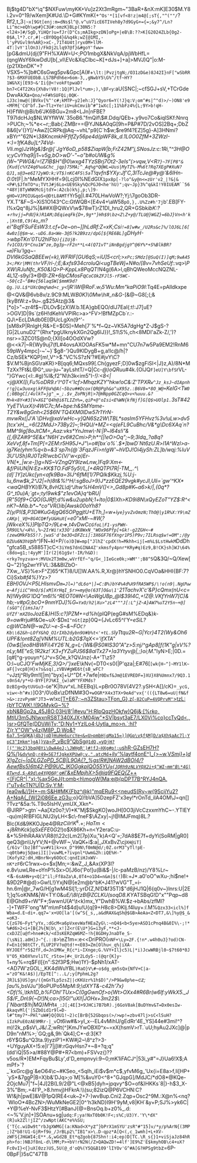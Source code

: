 Bj$tg4D"bX^\q"$NXFuw\myKK+Vu]z2Xt3mRgm~"3BaR+&nX:mK]E30$M.Y8i.2v=0\^19/wXem]K#Ud.\D+G#KYmK(+`^Os'*[1[vf<8!z|m4@[;sT{,"^(""/`?Rf2,t_3`|~x[9Gt[enj:m=dNs$l^@.v^uV7icE6TIVeh8y7d9GyG+={=;&y7^/Ln?Li^mc>eQh\wp#}C3U#:omzK}BLp(30N5:?<l24>]#/SgD,YiHQr)u=fJr(D"Cs;mAIkg>zDN]oPg+|eB\B:??>K[G2024ZLb{Og2-0$A,l*?.cr,#|-cBY0Qg4}&%q4k;wZ{@1MI,-l'yPVGvl9n%AR}>xC-,71T4U4t]ryx0M+llM-4T:]vY'1lOn3)/FkOj2Llq97@f}&#goY'fww=`[pG&dmU{dj{9"FH%XAW=U<;PO1mbgX&NkVqA/pjWbHfL=(qngWsY6IkwDdU[b[_vI\EVc&XqCIbc~K[+dJs+]+a]>MVJ)Q"|o:M-{p21XbnDK"+?VSX5~%]b#C6sGwg5pv&Gpc[A(#+`\lt:|PvzjtgN;/O31zD&e)8J42I}nF["wSbRR?$3-6MXFUEObB.LS7BPdh6e>6om-3,,gNwbY5\G%^/tf~HY?1W&%Xj[E93~&'Ii{@<!vokFtpwaD?bn7<C4T22Ks{X%8v!V8!:1Q|PlJvl*um>;),\BF<y`:aU{SNC|;~cfSGJ+sV,+TCrGdeDwvAkXa`+Qno/+F#hSUFQi;0QK-iJ3c)mw@(|BVkv[%^'c#;kMTP~y2]eh:J}^Qyor6=Y(!J}q:V;om^#s|^"d)>/~)ON8'e9<MFM{'Cd"bf.Iw~Tlz+Ye!iU+ukCmvib^#^1wXc[;11%bFz4%{L;9Y>b!qH-`H}FfWr@Bi/b6'JK6BGu+2m8<LJn|nFBE?T97IdcHJq$NLWYfWW.`35oB6."fmQif\$#.Ddq/QEb+.y9vo7Co&iqlSKf:Nnrq>PUCh;~%*e<~r;;Bab{:ZMBr==@YJN&A0qG[9h=P&P#7D/2vOS]2Bq+;DbZ8&6[v'(}Y[/*AwZ[CRPk@Aq-~vhL"p9[C`h$w;$re9f4?EZ]5g}-A]3HNmi?xBYr^"62N\*_\38Kncm*kHFfIfZy56pe4d{pWF8k_d.1L0O0ZfM*+3ZWzI-*:)=1fKA8u]L^74Vd-Vli.mg)JzWg&)$r@[`JgY6oD_p58$ZiapW|b;FrZ42M"j,SNosJz:c:1Ri,"^3H@Ov;yCvYhq9|j1~v5g,bO>wD'-"~o"b#oUW&g%(W~"PWG&/=!Z7lB$H"@0\wxg4TYzSBrj7Ot2-3eIs"(\>vqw,V<R`7}~7F[P8"&{Kud{c%YZ4q6%u&Chc_jqp}75MA;^_Aq%g*Q@WL=Uus|MyTI%-M%6t?Rq7XEgP#XuN?QJ1,s@3=e6I?2yWO:k;VT$)nKC4FS\5a`T!qvfn$YXy\:Jf'C,3lTcJe@#y@'&6IHn-0:0t_(F|.h^MeMYXHHf=9{Lcj0I%NEdGIX`1px8p[-?lo^&y@n<=zUr'v2_|?&|&<P#\$JfmTO*u;TVtJ#j6Lo<UE9Sky%QcPGJ0<he'hU)";qv~Jp}3%^q&kI!Y0IUEAM``56*48Y|8TyWNKMcGjtdY=:A2cb)k%j,p;\]9-gHO=VJPOIU&qoS<@DtL8AMTf`Yr5g|I.#470LHwVoW?;Yj:\7goOb3DR-YX.T"&F~S~XiS1O143^Cc:GtWQB<[E4v4+\aW58`pO,},.U%Zz#h'7j`b'.EB[FY-I%xQq^8jJ%|&##X@QWxV\w$78wT}rZ1DI_hru2,QR+GSbk*ibK:?+`rhvjj=PdU}k)R1AM;DEqieqFk{D+,9g*"}Hh$9\bz<Z\Z+y@/TLU@}WGZ}=6bJ}Vn<h'k,|XntB,C9(4o`_m?ei"BqfFSuFEsW3:t.cf+Oe~on~]]hLdRf:Z=xK;_Csi`!=8]w#w_/U2Rs&c]%/lOJ6L[6[4w0z[@$m~w.-uDG.8a<We-3@5?k2B9zz/dpG[${RE6BL]g`DHyH->wbpTKn'0TU2hlFto`){iIUj8-fv1CO3/9*Cnu1W^ze,Dg3p~rF2n**L<4(Q71vT"iNnBgdjgY^@6Y%*+S%BlkBR?=m`\)Flu'lgq~-DVl6kGSaQBEEw(=k),WFRIF[GU6qS;=iU]5<crI;>`xPc;SMdz[@SuQ(I)]qM;9wA453<;PKr|MM(thr`VF/ri_-/;E;&xfs934croluQi<ugTBeWj+N#o/[8v=7vhSeUf::vq>\PXW\RJuNfc_K50&)Q>P-KppLx8PqQT!N*4g(6A>l,qBhQWeoMccNQZNL\-$4$L1Z-s9y/3*@@:_ZR+6IpCMosFq`CoCOkZFJl5-rF5WC-~50{cI~"B#o{56laqSW[$mmK9d?Qg.)U.L$*UXcQmq%md+c_y<`!jR'iW$@RoF.w_!5'Wu:$Mm"kaPiO9I_:Tq4E=pAlldkxpe@<QV&@6vb8v/z.9C9:MLW*B0K)\0Mw\h#_n&G*\-[&@~G8[;(;&[kyBtW:z+9u~.g$25Atz@3&[*o]>"~zr4f$~/DLOv${zX\W.b.1EA}gbEQO/dlJ7Eal{:t!:J7[uE?>OGV]D|9s`(z6H!dKehVVPlRc>a>^FV>!BfMZpCb`r.:-QJ\+EcLDAdb0E[@UcLgXn(9^'-[sM8xP|RnlgH;R&>E=$0S]=Meh[7`%*f~Qz~VK5A7dgHg*Z-J$gS-?[G|2LunuD2'"{Rhx*pgUIknykXGn2Qg6lJ}}!_S1\S%,ch<8MDI'aZk-Z/,')?nsr>=3ZC01S@n0;{XIl[o4OOdXVw?@<<k7|~R{Wy9uj7(fL#4ovsAXOOAsFK5w*M+mn"CU7n7w5Pa9EM2!RnM659pWy4mpc]-~'~}`$g8-'}Qu9KlDygB+g,a!Ic@/h|?Cz/bSEk*KQP[m!,V^>$."VC%S?zN'?#E#jvY\C?$V.M%BjnSG\raKR}>B[qq6;MQxs99[.Ch{gyezF;D]0w$zgFiSI<|J}z,A)/8N*MTzXx?Ft&L@G^_uu-ju~"ayLshtT/=Q|Cc-*@)oQRuu*#4k.{OlJQ`F]eU]Y\bfS`rVL-"}GYwc{<l:.#g)%I&;f2"N\h3k<im5"I-_!):<8<|<j@XK([i,Fu%oDR9.r'l^0T<'Icf>MhqzKZY"hkw!oC&:Z'T*PXR`w^Jz_ksJ~dIApnhr!g}Lw3uoxg\kFF@a%@A(~5bzu##Dcox(QR@Pgh&o^uX95z.:B6V8=*8O_W@+`KeIG<T`W0{;0BbgC[/4ulkT=jg"_=_;.$v_ZoPNjR|>7@HNpp0GZCqQ>v<%uuu.&?M>k<8Y<#3[V=XGI^Q4h@i6TLIZn%=,qiP+@"oIsi<E%WN{kfNjf]G[Q$>UOlp1.`3sT#42YyETVuxX(r4WC7c;M+bpe:h&SMYame-T2Y&w8gGnh<25$6N'TQ4XM0lDw57r1YrN-mvwRx(|J'A`\DHv@xaVwHc~y]QN6Sz2W\TBL*sasIm5YFHvz%3v!uLw>dv5[tcx'xH__=6(22MdJ>73By2]~;1HQU/+MZ=<q(eFL9CuBhc/V&*g\Dc6XAq`n?MM^9ig[8oJtCM=_Aaz:vks*YnJmw\-N:|P~l64s!i"&{[,@ZA#9^5E&x"N6H`zv6#2Cmi>P;h*^[|!eO>Oq";~9;3ldq_?a8q?XeVvf,8f+Tm[P[=2EM:r5H95J+J"\=o#[bx`o%`.$*]bwD`Nt6zU.R>l1A^Wzl>a-ig7Ke(yhm%q<b=&3`sp7n{@`3FqzJFi>n!gW'~hVDJ!Oi4jySh:ZL]b/wqj:%IuV3U'USh}RJ0TzR!wcbC{V/'w<p)Er-VN[*_|w:e-])g=NS~VZngQY9lzwLnw,)Fq9:Xm<-&f/PiiUN|N:Ez=KK$TO.FdF5y5!/L,[+4RQTPI7R|-TM_,.^\(d]`]Y]zUkc[yn<afk9Ba=3IJ^6fMl[1/7PQIk$Kkzj,%U:j-Iu_6nw$k,2^J2|=h)8t&%!^H/:sgBoJ>9}J*zzEQE29vgk#ycJI,Uli=`gw'^KX*<waQHBYKI/B7k,8vH2L\dj^Jhw%H4mV(]<>_Gd8p#K~a6>k/|,{0q*?G^_t0u)A;`gt=;ty!9wk$"z1evOA}q^bRU|[R"50f9+CQO(GJRf!;d%w&u2upbN;1+lto|0$)Xh>KD9i8N\xQyEZoT"YZ$:R^<nK?~Mib.b*~*co"VR(}ib|Awsk00oYh8?2(y/PI($,P3D#KuG4jg*Q65OPggjtU+ETh,]=w+i`ye}yvZvOmzN;ThO@|y1R%X:Y9\mZcAKp|_V@+8G4CQ#fyU&HuX{`=e0"xMl-~#W,?jWk<eX%}]PlpTQ>/9Le=>,t4vDwCc`GfoL|F1-ysPWH-5R9UL%/<A%\,%~2IrWi!x33O'idK8WxN_"WOx96Pfp[+Gk!-g2ZGH<~#(zewOMkFbS5!?.jwaS'd'be3O<DFZci]:3X6GF76fXngr1P5)P9v;7ILRsq$w!=OM";/@yOZUu6N3hV`ph^_)FN~kI+P/`(o)D]W=mp["JlhZ'cpdX!h=Mkhh<ij[=m%L$LstHwkM`DdDh"gfca5B_s5885T}cC<`3iYm$7dnGINA4Z'xkmsfy4pnr*KRy#q)Ez9,B!CK}sh]WJ\64%c8do=g1;!4yyM']Ir(2|61g$v!-IR/h&D):<rky7nyzva>+:MVUx2T3m0w,wVrfEf~"q/G<_]IeGce0k;>WM"';B8^5`Q&3Q/~Q/Xew[Q~"2}1g2wrYFVL:3&&BlZbO-7Xw_.VS}%e>F^Z]65^KT)8/U[]W.AA%.R,Xr@}hYSNHO0.CqVOa&HHI{BF:7?Ci}Sxb#*f4%}Yz>?EBH)OVJ<P5LHIsmvD`m=Jl=)^dL6o*|]=C:B%)bY4%4d%X9fRA5WP$/\!o(n9|.NgU%we~AfjiiC^HnO/$[xM]XrHqI_$r>=my@o(63T]O&u\1'`21TachvX'c'&P}cQmx(nU<c=N]!Wy9lG'lDQ"m6l%^REOT0#N<\AoWgUBp_@l$39I4C,+!Z@.VKfYnW7[C)&hb;-v#pG;bcO+9nmYDJ]%G`=YxO/h2|Xu>^zL4"""J[:L^jZ~A}AW7%uT2Y5n~+@](s&U"{{imsJa/?UfZf'mXZOo`JozE&}H(5:c?]PZM+=d%h*{plQP(egG#sM%EDq&}*k-9=ow*#rju#f&Oe~uX-$D`mI"nGt[`zp}0Q={JvLc65^I'Y=_eSiL?c@WCbN@~wZU:~e-S~&~FO`C?Kb\\62&h~LOfY&hQ_O1rIXb2dybn9U#b%t<'+tL.S`lyTtqu2R~G|Ycr}4T2(Wy&Oh6UPF&!ont8Zq[VNM%UTL:b2G$7qX<='ifXTA\"{0w$[|eo8HBWFi\4Y26`N_g=L-[W&@S0#lS30"A"z>5:nj/^gAp8[f(1K"g|xV%?nLy;ME"eS;1R2kz!`X3+fYZuPJS6$8alTx$27+)a3Yt$yv@|,;}oi;M_."IyN>E;|0D.=[q#[^g-youyn*{J^v=SOe_k?QVJnz(-A+\'T\z5?O:l~uCJO'*FwMjKE,3}Q>/'}xe*E\kNv(=DT0<s0(|P'qza|;E#76[`[wk{H~^]~MY1lK~aF{]vcp8}H}x?s&sq(,zVBV#gWE6t{sB_wFC?^v`Jztj^RIy9m!l[|m)"byx]+U^"Df.\+7wfe|r`0Dxf&Jm@1EVREDF=}XU}X8%Umnx7/9Q3.1s0nS4/y*+U-BYF[PJ%KI_{w)aM"YFXMds?DzBIg+DytUVGu3~G`e"K|Ituv^xL.hEEBq}L=pBr0O78V(4V2?.ySH<A\[]/cK)=`_ycG,viw<~h^#x)`]O3^/0\oBx\zDfNM#3O`+wOGR*X4x3TX+9eAd"vx{'(({LT8w6=uU|fN&f>&>:zzvPymH^JT3`~w!xc[[T+E67;;~n3ZStau>TFon_G},z(`-82CuP=4VQPrvM"`>tzL:{bYTCWK!.!(9GMykG\~%?xbN&BGp2a_45J8O,03H/8'|#evu"H:RlpQqzHOk$fw)$Q6j&;[%r$ko,MtIU$3m5JN\wxnRS8T340XJX<M04jw"*SV|bsyt3aE7/LX0Vi%co}ccTyQd<.,}sr>GfQTe(DD\iWjTv;"D:Ny1+YzILo4;UytIa_mo>n.\`:hI?Z(r,Y"OW"v4z{M8P_D,Wo&?`6a7.5+G@KA)4bJjqD}HuHe6urcYe<&=U>pmbHjqMa15=)]@Gp\v$f$M]D/a$Xh$aAc7l;YpC3^IHkm*}gA]}V`a=P_vBc9"QbSg`@1dO,=`y`DjH?[("'Hc2}3bq@8Yi\OwA4eJ;\JWHgR')#!fJ~HXg#p!;u`shR-GZsEH7H?Q%/}`&dv%nD;r49=5E7fJgkeXPUw@:v,".atcMd`+iIy'%Iaytf4onE^]_{>~w,V*Smi}+)dX!gZcj~|oDLGZoPD_5CB|L9OA{?_%gs!R#]NA$W2dBOI4/?AewfBs5)6tt42;$P@9UC_lKOGgkpIQO55YU`g{JQRh9zNLVYQX2i+$^WI~mm"B\*4G|8Tw+d,$-A9d\e4Y@O6@'g#`I'&xEMpjhX>5@iq9FQEQ{Z*++<[FjCR^\|,"x):%ax5GeJ{t:omb<h\mogW(Ma;e@{pDPT7B^RYJ4nQA.("uTy4cTN?U|D:Sv,Y:M;(ea0w&//]H*~m;S&H#MK{Fbz^@k)"mqERu9<<neudS(Ry~w{9ScijYu2?A+NqA{_(W(2j086Ee,zG3u;](47Ew.;`@m5&FwXZ%{N1+GlfXbKdC3s;*L:XSA^KqywlI<%iFs=7iB5B4^H~n[$K|76k0.T_RN["/GY<5hOPzk,\!-Z*f4AsT}DMVkNA!}qggSzz0Fyf\{3}?[Sh-Lt9=97w]6MzgL%Fvfx&.r2D$_FVOLRX{/Os":H/bRkyzXmE[@+g$}c9&Z)o}Q)!bVA]5DzepFZ'x3ey!*rOnTd_ilA4OM\J=qn[]?Tvz^&5a:%.T9o5IsHV,ymUX_Xkn*-@JlRP">gtn`~Aa[Xz0o?;V)*K"Mj$SkgKO]woJH[0O3jiVcCzxxmYhC~-.YTIEY-qu)m}R!BFIGLNU2iyLH<$c\-fneF$\AZxy|~j!@IMJFmq)8L.?BIc(Xd&9KKOJpe4@R$zCiIr!K^k.+;HaTm<+j8RhKck]qSxEFE0G2$!)o$X86Kh+n<Y2eraC:u-&*%5HhRAAkV\R8(t\22c)Lm2[7p}Xu,"k)A<Q'=;7dA8$E7f+dyYi(SoRM|gR0]qeQ3@n\UyYV;N+@vWF~,VaQK+i$:a|_JXxBvZ\cj`XH@iT]{/61v'(bz]Bf^uv#V1|k>vx_D"99N\f0mN@d/;0Z.orM3^yTl!pE-~q0tb#oj5@aei]I|]vuwML+?ivpnl*Uwm&2h:iQE%H-"[KofyX2:dH,HBnrN<y6OOcC:qndIiHJxWV-nK*zF`6rC1rwx~o=$x[Mn;=:&wZ_J_&Ax(XP3l?e.8v\uwLRe+oYnP%Sx>O[J6o('Po!]u(Bi&$-|/c-paMzB/nz)/Y8%Lr~<&`-6sAHN+y<Q[2^il;Ff8aZa\A,0T4+o1D4=n&m]$(!`)8i:+J*.a0'oO"wXu-;hi$ne!+&9D2P#@d}>Gw!L!}YxjN@[e2m@b^bK+J41?wVG"T_=i-hn.6m|@r_7wG/H[g1wM4Sl[1;:yrD{Z,N!D&f35T)$"d6jHJ1Q|6{q0v~}lnrs:U|2E1;]q%oKNM&|W<TY:0&*uE/\8I{zB@ZCLKU(soqD8.KY*ATSBqG!D"x""Pqp~d8E@Ghd9+rW"F*;5wwnU(A^\t<k)mx_Y"DwhB%W.$z->bAbs/zfMl?-]+TWFF'ong"M"m\mFt4$4d}u!U{q[9+$H8c$8>DKlj.f4Iuy+_:l_.M%`Qzx33<icl%]fWba=d.E~di+.qq7='x+UO[la'[(w^S{_s,,a&dRAX&qSh@$GB>AeAa<Z<DT7,&\]%y@$_&=oK3-C{zG76~Fyt^yYx,:dGcM<a6pVxevWafHEaZyG\:~nQ4$<b<5ye>ASD1cPnq4B&0I%\-;!*%#d6>2<i+[B{J%{N|b\_x!]Z<r(E\U*}G=i3yF,**<J-cxDJZ[u@f>hne#ck/<d3sKERZqW6MZ~!h{8GDHyJnaDTe_S-(\sNi1.a0H]J~^{.::B`>\eZ1m=:e<<DriPRO(`nNF+\Ly=2F.{!n*.w4h0u3}?od)CN-F=En1{98tCTr,fLUP2FV?o@td!+<E03=Zm[Olhu<_q%|iXA-HYJOEf^r5$2fF,d=Jn1MKw_R{c*i~IXnge;G.%VY+Il}c5)L|*i)JcwWRBjl0~$7t60*0JV"O5_Kb0X%nvliTC_rSto=|#<_Ur2Ldy5-:(@qr{K]y`-1+ny%=rq$F(l[{n":S2f3P$;Hw)1Y}-$pNh1/xAT-<AD7W'zGOL;_KK4dWuYBL`)RaO}V\#~o$dg_qm5sQx{NfV+C|a-="zO^K&!A$)|/EpTE[^:..L/;y[PphmL2g?JR]L$}US]gn/({mGnTLp5zsZ||cKKUzr%1h$D)"/>P9&w8p%e`~*cz;[au*%,bsVJu"]6oPUPo5MpM:*9;\dXYT&-c42h'7x}<Df(%,\tkh1D_b%FOhl'TUx>C(0gGwnOf>o{Wt>OXx4#R6Br(w6lf:yWkX5._J5$/F_Dn\9{~D!]N;ca>[l5G!"uXl!|JOHx+3m22$\[`Nbart$!h|MQ}MH*t`4_:J[;4E[3+9JHCi7B7bR).j6GoV8ak[BuDYmv&T=Dx0esIw-AkaqvMl{'|SZbOid1r9l=D-l#^tmy7*~PHl"uW#}Q{OU1!~2)c[BrB{52Gbqos(>/>wp!=zbv47lj>sC<lSuH?iIzkPuE0zAE9MRr-|_v`Ot6iw#&>yI_x--EL4vMihU/gEdRr'4E_YS]44e#3mi!^?m)!2k_p$sV\,J&/.Z;wRt{^]KmJYwOBX0^x~=xX(hsmV>rT.`uU;hyAu2JXc]@|pD9n"nM%>;`GQ;g&,9h`Qk4];C*-d:3[K?r6Y$G$u^Q3ta.9)yziP'I+KW#j2~\8^z?>3-+UYguyAX+!5:e|I'7|j[I#:rGqvHsn7+~8+?q;q"(dd'iQ|55>a/#88Y@P#+R7<bm)+FSVvz{)??v5os/R*)EM*FqyBu$Ly',d'D_empnvyi:9~0;mK1iFACJ^|53i_y#"=J}Ua6!X$;AmPf>`?_`kxGrc@g`&eO64\c~#KSeo_<5qIh_iEi$v$m*c$,yfvM6g_'Ux{i=E8a>f,Ii[HP+`yS*&7ggP|B=X)b&'DJq>;o`M[%&vuY0<^8+"GJqpG]/MdJC/*dO8*@KQe-2OjcMu7|"f~|4J]2B(L9/2@"L<@xB5]dyh=jpqvy^$O=of&)HKKs`8|}-h$3_X-3%"Bm;.=4I'P_>8.hmvj)HFkrA:\\(su;82izQ@P6VCHN:C?W!&jh|pwE]&V@1pQ(RE4<uk~2+7-)wvBup.Cni2.Zqp+Osc2^9M.:X@n%<nq?`WIoO*4BcZN>/WuMkNeGE2|0^'h3kND}I9H'9yM,v8|KH`&y+P;SJ%>yk6C|+Y@%eY-NvF3$HtzY[#BanJ{@=BnsOq.b+z0%_.d:<~%'V.jn]+]SOAnu+sg|u`dq:F;ya!NxT0b0K!F<;s%C;U3)Y.'Y\*dX"(R]uk2Zl!jIZ^/zwNpt(AKC*e%%SU;{'T{c.wiDw9t"rbJgXWMG[(a:KNad<X*y`z`^}bPrX1mSYU'zsR"#"15]v/*y/p%ArN{(3MP;)Z*b8!U1-GjR+f9o_/JrBLp2\^IB1"x>\.D-qpz*A[Q<(,c_1wmh]+L+XV-zWFS{JH&WI4;E**.&,wGd2B_Et*qZgob{87Shn!:i4;ep)D[TC.\R_s{}1+viSjaJz84hRph>fo:)NBJf8nL-d\lMM;P>+bV!rN2N(/Z>QAQwZD!=4lf']E9%Z'E$kmyhOB\c4+uX?Fc0vI}<{}uX[0zz)US,5U(@_d'oQ%(Y5Q&B109'lIYOv'G^#A[G?HPSg9tb`z=6P-0BpF|}5sC"47TB